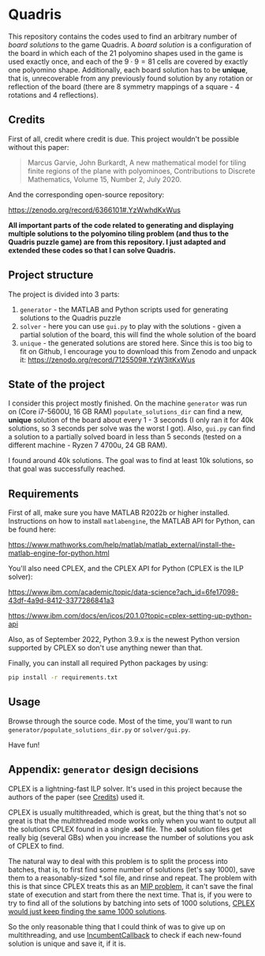 # Quadris

This repository contains the codes used to find an arbitrary number of _board solutions_ to the game Quadris. A _board solution_ is a configuration of the board in which each of the 21 polyomino shapes used in the game is used exactly once, and each of the $9 \cdot 9 = 81$ cells are covered by exactly one polyomino shape. Additionally, each board solution has to be **unique**, that is, unrecoverable from any previously found solution by any rotation or reflection of the board (there are 8 symmetry mappings of a square - 4 rotations and 4 reflections).

## Credits

First of all, credit where credit is due. This project wouldn't be possible without this paper:

> Marcus Garvie, John Burkardt, A new mathematical model for tiling     finite regions of the plane with polyominoes, Contributions to Discrete Mathematics, Volume 15, Number 2, July 2020.

And the corresponding open-source repository:

https://zenodo.org/record/6366101#.YzWwhdKxWus

**All important parts of the code related to generating and displaying multiple solutions to the polyomino tiling problem (and thus to the Quadris puzzle game) are from this repository. I just adapted and extended these codes so that I can solve Quadris.**

## Project structure
The project is divided into 3 parts:
1. `generator` - the MATLAB and Python scripts used for generating solutions to the Quadris puzzle
2. `solver` - here you can use `gui.py` to play with the solutions - given a partial solution of the board, this will find the whole solution of the board
3. `unique` - the generated solutions are stored here. Since this is too big to fit on Github, I encourage you to download this from Zenodo and unpack it:
    https://zenodo.org/record/7125509#.YzW3itKxWus

## State of the project

I consider this project mostly finished. On the machine `generator` was run on (Core i7-5600U, 16 GB RAM) `populate_solutions_dir` can find a new, **unique** solution of the board about every 1 - 3 seconds (I only ran it for 40k solutions, so 3 seconds per solve was the worst I got). Also, `gui.py` can find a solution to a partially solved board in less than 5 seconds (tested on a different machine - Ryzen 7 4700u, 24 GB RAM).

I found around 40k solutions. The goal was to find at least 10k solutions, so that goal was successfully reached.

## Requirements

First of all, make sure you have MATLAB R2022b or higher installed. 
Instructions on how to install `matlabengine`, the MATLAB API for Python, can be found here:

https://www.mathworks.com/help/matlab/matlab_external/install-the-matlab-engine-for-python.html

You'll also need CPLEX, and the CPLEX API for Python (CPLEX is the ILP solver):

https://www.ibm.com/academic/topic/data-science?ach_id=6fe17098-43df-4a9d-8412-3377286841a3

https://www.ibm.com/docs/en/icos/20.1.0?topic=cplex-setting-up-python-api


Also, as of September 2022, Python 3.9.x is the newest Python version supported by CPLEX so don't use anything newer than that.
 

Finally, you can install all required Python packages by using:

```bash
pip install -r requirements.txt
```

## Usage

Browse through the source code. Most of the time, you'll want to run `generator/populate_solutions_dir.py` or `solver/gui.py`.

Have fun!

## Appendix: `generator` design decisions

CPLEX is a lightning-fast ILP solver. It's used in this project because the authors of the paper (see [Credits](#credits)) used it. 

CPLEX is usually multithreaded, which is great, but the thing that's not so great is that the multithreaded mode works only when you want to output all the solutions CPLEX found in a single **.sol** file. The **.sol** solution files get really big (several GBs) when you increase the number of solutions you ask of CPLEX to find.

The natural way to deal with this problem is to split the process into batches, that is, to first find some number of solutions (let's say 1000), save them to a reasonably-sized *.sol file, and rinse and repeat. The problem with this is that since CPLEX treats this as an [MIP problem](https://www.ibm.com/docs/en/icos/20.1.0?topic=mip-stating-problem), it can't save the final state of execution and start from there the next time. That is, if you were to try to find all of the solutions by batching into sets of 1000 solutions, [CPLEX would just keep finding the same 1000 solutions](https://www.ibm.com/support/pages/stop-cplex-optimization-run-and-resume-it-later-time).

So the only reasonable thing that I could think of was to give up on multithreading, and use [IncumbentCallback](https://www.ibm.com/docs/en/icos/12.8.0.0?topic=SSSA5P_12.8.0/ilog.odms.cplex.help/refpythoncplex/html/cplex.callbacks.IncumbentCallback-class.html) to check if each new-found solution is unique and save it, if it is.

